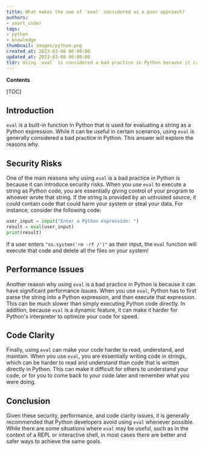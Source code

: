 ```yaml
---
title: What makes the use of 'eval' considered as a poor approach?
authors:
- smart_coder
tags:
- python
- knowledge
thumbnail: images/python.png
created_at: 2023-03-08 00:00:00
updated_at: 2023-03-08 00:00:00
tldr: Using `eval` is considered a bad practice in Python because it can execute arbitrary code and potentially be exploited by attackers to inject malicious code.
---
```


**Contents**

[TOC]

## Introduction
`eval` is a built-in function in Python that is used for evaluating a string as a Python expression. While it can be useful in certain scenarios, using `eval` is generally considered a bad practice in Python. This answer will explore the reasons why.

## Security Risks
One of the main reasons why using `eval` is a bad practice in Python is because it can introduce security risks. When you use `eval` to execute a string as Python code, you are essentially giving control of your program to whoever wrote that string. If the string is provided by an untrusted source, it could contain code that could harm your system or steal your data. For instance, consider the following code:

```python
user_input = input("Enter a Python expression: ")
result = eval(user_input)
print(result)
```

If a user enters `"os.system('rm -rf /')"` as their input, the `eval` function will execute that code and delete all the files on your system!

## Performance Issues
Another reason why using `eval` is a bad practice in Python is because it can have significant performance issues. When you use `eval`, Python has to first parse the string into a Python expression, and then execute that expression. This can be much slower than simply executing Python code directly. In addition, because `eval` is a dynamic feature, it can make it harder for Python's interpreter to optimize your code for speed.

## Code Clarity
Finally, using `eval` can make your code harder to read, understand, and maintain. When you use `eval`, you are essentially writing code in strings, which can be harder to read and understand than code that is written directly in Python. This can make it difficult for others to understand your code, or for you to come back to your code later and remember what you were doing.

## Conclusion
Given these security, performance, and code clarity issues, it is generally recommended that Python developers avoid using `eval` whenever possible. While there are some situations where `eval` may be useful, such as in the context of a REPL or interactive shell, in most cases there are better and safer ways to achieve the same goals.
